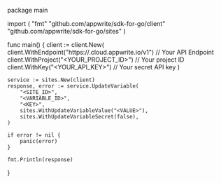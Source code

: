 package main

import (
    "fmt"
    "github.com/appwrite/sdk-for-go/client"
    "github.com/appwrite/sdk-for-go/sites"
)

func main() {
    client := client.New(
        client.WithEndpoint("https://<REGION>.cloud.appwrite.io/v1") // Your API Endpoint
        client.WithProject("<YOUR_PROJECT_ID>") // Your project ID
        client.WithKey("<YOUR_API_KEY>") // Your secret API key
    )

    service := sites.New(client)
    response, error := service.UpdateVariable(
        "<SITE_ID>",
        "<VARIABLE_ID>",
        "<KEY>",
        sites.WithUpdateVariableValue("<VALUE>"),
        sites.WithUpdateVariableSecret(false),
    )

    if error != nil {
        panic(error)
    }

    fmt.Println(response)
}
